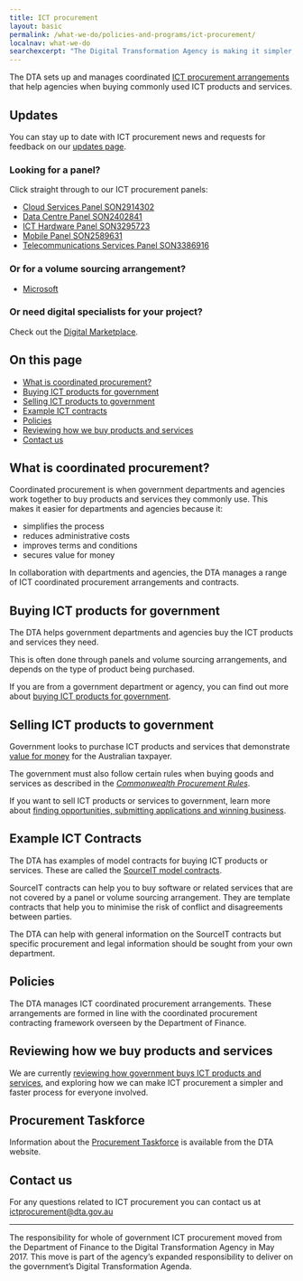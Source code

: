 ```yaml
---
title: ICT procurement
layout: basic
permalink: /what-we-do/policies-and-programs/ict-procurement/
localnav: what-we-do
searchexcerpt: "The Digital Transformation Agency is making it simpler, easier and faster for government departments and agencies to buy Information and Communications Technology (ICT). This page will give you more information about ICT procurement in government."
---
```


The DTA sets up and manages coordinated [ICT procurement arrangements](/what-we-do/policies-and-programs/ict-procurement/buying) that help agencies when buying commonly used ICT products and services.

## Updates

You can stay up to date with ICT procurement news and requests for feedback on our [updates page](/what-we-do/policies-and-programs/ict-procurement/updates/).

### Looking for a panel?

Click straight through to our ICT procurement panels:

- [Cloud Services Panel SON2914302](http://www.finance.gov.au/policy-guides-procurement/cloud-services-panel/)
- [Data Centre Panel SON2402841](http://www.finance.gov.au/tags/data-centres/)
- [ICT Hardware Panel SON3295723](http://www.finance.gov.au/policy-guides-procurement/whole-of-government-ict-hardware-panel/)
- [Mobile Panel SON2589631](http://www.finance.gov.au/policy-guides-procurement/australian-government-telecommunications-arrangements/telecommunications-panels/#Mobile_Panel)
- [Telecommunications Services Panel SON3386916](http://www.finance.gov.au/policy-guides-procurement/australian-government-telecommunications-arrangements/telecommunications-panels/)

### Or for a volume sourcing arrangement?

- [Microsoft](http://www.finance.gov.au/policy-guides-procurement/mvsa/)

### Or need digital specialists for your project?

Check out the [Digital Marketplace](https://marketplace.service.gov.au/).

## On this page

- [What is coordinated procurement?](#what-is-coordinated-procurement)
- [Buying ICT products for government](#buying-ict-products-for-government)
- [Selling ICT products to government](#selling-ict-products-to-government)
- [Example ICT contracts](#example-ict-contracts)
- [Policies](#policies)
- [Reviewing how we buy products and services](#reviewing-how-we-buy-products-and-services)
- [Contact us](#contact-us)

## What is coordinated procurement?

Coordinated procurement is when government departments and agencies work together to buy products and services they commonly use. This makes it easier for departments and agencies because it:

- simplifies the process
- reduces administrative costs
- improves terms and conditions
- secures value for money

In collaboration with departments and agencies, the DTA manages a range of ICT coordinated procurement arrangements and contracts.

## Buying ICT products for government

The DTA helps government departments and agencies buy the ICT products and services they need.

This is often done through panels and volume sourcing arrangements, and depends on the type of product being purchased.

If you are from a government department or agency, you can find out more about [buying ICT products for government](/what-we-do/policies-and-programs/ict-procurement/buying).

## Selling ICT products to government

Government looks to purchase ICT products and services that demonstrate [value for money](https://www.finance.gov.au/procurement/procurement-policy-and-guidance/commonwealth-procurement-rules/) for the Australian taxpayer.

The government must also follow certain rules when buying goods and services as described in the [*Commonwealth Procurement Rules*](https://www.finance.gov.au/procurement/procurement-policy-and-guidance/commonwealth-procurement-rules/).

If you want to sell ICT products or services to government, learn more about [finding opportunities, submitting applications and winning business](/what-we-do/policies-and-programs/ict-procurement/selling).

## Example ICT Contracts

The DTA has examples of model contracts for buying ICT products or services. These are called the [SourceIT model contracts](http://www.finance.gov.au/policy-guides-procurement/sourceit-model-contracts/).

SourceIT contracts can help you to buy software or related services that are not covered by a panel or volume sourcing arrangement. They are template contracts that help you to minimise the risk of conflict and disagreements between parties.

The DTA can help with general information on the SourceIT contracts but specific procurement and legal information should be sought from your own department.

## Policies

The DTA manages ICT coordinated procurement arrangements. These arrangements are formed in line with the coordinated procurement contracting framework overseen by the Department of Finance.

## Reviewing how we buy products and services

We are currently [reviewing how government buys ICT products and services](/what-we-do/policies-and-programs/ict-procurement/ict-procurement-review/), and exploring how we can make ICT procurement a simpler and faster process for everyone involved.

## Procurement Taskforce

Information about the [Procurement Taskforce](/what-we-do/policies-and-programs/ict-procurement/ict-procurement-review/) is available from the DTA website.

## Contact us

For any questions related to ICT procurement you can contact us at [ictprocurement@dta.gov.au](ictprocurement@dta.gov.au)

---

The responsibility for whole of government ICT procurement moved from the Department of Finance to the Digital Transformation Agency in May 2017. This move is part of the agency’s expanded responsibility to deliver on the government’s Digital Transformation Agenda.
